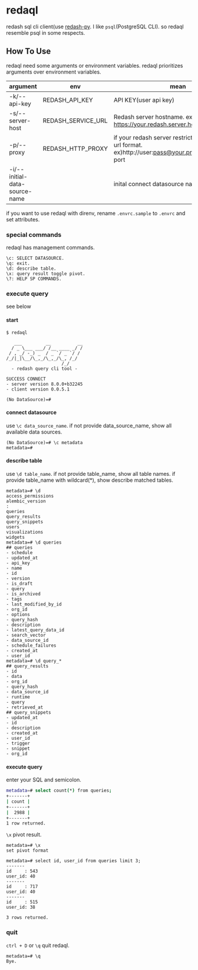 # redaql
redash sql cli client(use [redash-py](https://github.com/denzow/redash-py).
I like `psql`(PostgreSQL CLI). so redaql resemble psql in some respects.

## How To Use

redaql need some arguments or environment variables.
redaql prioritizes arguments over environment variables.

|argument|env|mean|required|
|--|--|--|--|
|-k/--api-key|REDASH_API_KEY|API KEY(user api key)|True|
|-s/--server-host|REDASH_SERVICE_URL|Redash server hostname. ex) https://your.redash.server.host/|True|
|-p/--proxy|REDASH_HTTP_PROXY|if your redash server restricted by Proxy, set url format. ex)http://user:pass@your.proxy.server:proxy-port|False|
|-i/--initial-data-source-name||inital connect datasource name.|False|

if you want to use redaql with direnv, rename `.envrc.sample` to `.envrc` and set attributes.

### special commands

redaql has management commands.

```
\c: SELECT DATASOURCE.
\q: exit.
\d: describe table.
\x: query result toggle pivot.
\?: HELP SP COMMANDS.
```

### execute query

see below

#### start
```
$ redaql

   ___         __          __
  / _ \___ ___/ /__ ____ _/ /
 / , _/ -_) _  / _ `/ _ `/ / 
/_/|_|\__/\_,_/\_,_/\_, /_/  
                     /_/     
  - redash query cli tool -

SUCCESS CONNECT
- server version 8.0.0+b32245
- client version 0.0.5.1

(No DataSource)=#
```

#### connect datasource

use `\c data_source_name`. if not provide data_source_name, show all available data sources. 

```
(No DataSource)=# \c metadata
metadata=#
```

#### describe table

use `\d table_name`. if not provide table_name, show all table names. if provide table_name with wildcard(\*), show describe matched tables.

```
metadata=# \d
access_permissions
alembic_version
:
queries
query_results
query_snippets
users
visualizations
widgets
metadata=# \d queries
## queries
- schedule
- updated_at
- api_key
- name
- id
- version
- is_draft
- query
- is_archived
- tags
- last_modified_by_id
- org_id
- options
- query_hash
- description
- latest_query_data_id
- search_vector
- data_source_id
- schedule_failures
- created_at
- user_id
metadata=# \d query_*
## query_results
- id
- data
- org_id
- query_hash
- data_source_id
- runtime
- query
- retrieved_at
## query_snippets
- updated_at
- id
- description
- created_at
- user_id
- trigger
- snippet
- org_id

```

#### execute query

enter your SQL and semicolon.

```bash
metadata=# select count(*) from queries;
+-------+
| count |
+-------+
|  2988 |
+-------+
1 row returned.
```

`\x` pivot result.



```
metadata=# \x
set pivot format

metadata=# select id, user_id from queries limit 3;
-------
id     : 543
user_id: 40
-------
id     : 717
user_id: 40
-------
id     : 515
user_id: 38

3 rows returned.
```

### quit

`ctrl + D` or `\q` quit redaql.

```
metadata=# \q
Bye.
```
